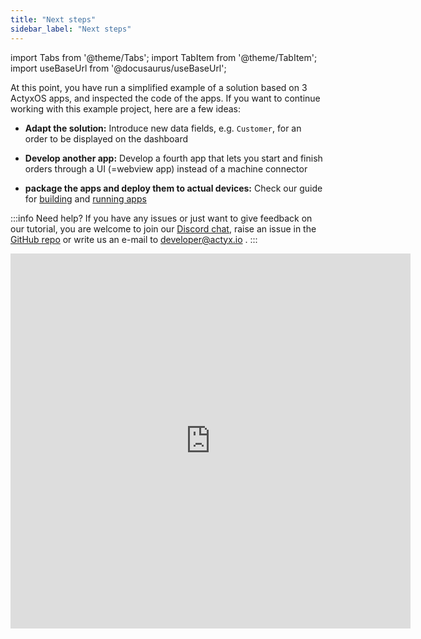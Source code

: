 ```yaml
---
title: "Next steps"
sidebar_label: "Next steps"
---
```


import Tabs from '@theme/Tabs';
import TabItem from '@theme/TabItem';
import useBaseUrl from '@docusaurus/useBaseUrl';

At this point, you have run a simplified example of a solution based on 3 ActyxOS apps, and inspected the code of the apps. If you want to continue working with this example project, here are a few ideas:

- **Adapt the solution:** Introduce new data fields, e.g. `Customer`, for an order to be displayed on the dashboard

- **Develop another app:** Develop a fourth app that lets you start and finish orders through a UI (=webview app) instead of a machine connector

- **package the apps and deploy them to actual devices:** Check our guide for [building](/docs/os/guides/building-apps) and [running apps](/docs/os/guides/running-apps)

:::info Need help?
If you have any issues or just want to give feedback on our tutorial, you are welcome to join our [Discord chat](https://discord.gg/262yJhc), raise an issue in the [GitHub repo](https://github.com/Actyx/DemoMachineKit/issues) or write us an e-mail to developer@actyx.io .
:::

<iframe src="https://docs.google.com/forms/d/e/1FAIpQLSfDwqwPMzaRh0Fac7jEdMQbq6w2cIyX3r5Twx_-qvLIgs895A/viewform?embedded=true" width="640" height="600" frameborder="0" marginheight="0" marginwidth="0">Loading…</iframe>